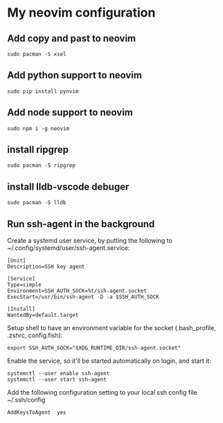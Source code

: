 # My neovim configuration

## Add copy and past to neovim
`sudo pacman -S xsel`

## Add python support to neovim
`sudo pip install pynvim`

## Add node support to neovim
`sudo npm i -g neovim`

## install ripgrep
`sudo pacman -S ripgrep`

## install lldb-vscode debuger
`sudo pacman -S lldb`

## Run ssh-agent in the background

Create a systemd user service, by putting the following to ~/.config/systemd/user/ssh-agent.service:

```
[Unit]
Description=SSH key agent

[Service]
Type=simple
Environment=SSH_AUTH_SOCK=%t/ssh-agent.socket
ExecStart=/usr/bin/ssh-agent -D -a $SSH_AUTH_SOCK

[Install]
WantedBy=default.target
```
Setup shell to have an environment variable for the socket (.bash_profile, .zshrc, config.fish):

```
export SSH_AUTH_SOCK="$XDG_RUNTIME_DIR/ssh-agent.socket"
```

Enable the service, so it'll be started automatically on login, and start it:

```
systemctl --user enable ssh-agent
systemctl --user start ssh-agent
```
Add the following configuration setting to your local ssh config file ~/.ssh/config

```
AddKeysToAgent  yes
```
